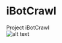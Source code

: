 # iBotCrawl
Project iBotCrawl <br />
![alt text](https://www.ibotcrawl.com/images/logo/1x/pMesa%20de%20trabajo%201mdpi.png)

